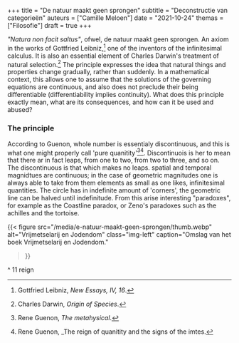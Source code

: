 +++
title    = "De natuur maakt geen sprongen"
subtitle = "Deconstructie van categorieën"
auteurs  = ["Camille Meloen"]
date     = "2021-10-24"
themas   = ["Filosofie"]
draft    = true
+++


_"Natura non facit saltus"_, ofwel, de natuur maakt geen sprongen. An axiom in the works of Gottfried Leibniz,[^1] one of the inventors of the infinitesimal calculus. It is also an essential element of Charles Darwin's treatment of natural selection.[^2] The principle expresses the idea that natural things and properties change gradually, rather than suddenly. In a mathematical context, this allows one to assume that the solutions of the governing equations are continuous, and also does not preclude their being differentiable (differentiability implies continuity). What does this principle exactly mean, what are its consequences, and how can it be used and abused?

### The principle

According to Guenon, whole number is essentialy discontinuous, and this is what one might properly call 'pure quanitity'[^3][^4]. Discontinuois is her to mean that there ar in fact leaps, from one to two, from two to three, and so on. The discontinuous is that which makes no leaps. spatial and temporal magnidtues are continuous; in the case of geometric magnitudes one is always able to take from them elements as small as one likes, infinitesimal quantities. The circle has in indefinite amount of 'corners', the geometric line can be halved until indefinitude. From this arise interesting "paradoxes", for example as the Coastline paradox, or Zeno's paradoxes such as the achilles and the tortoise.



{{< figure
	src="/media/e-natuur-maakt-geen-sprongen/thumb.webp"
	alt="Vrijmetselarij en Jodendom"
	class="img-left"
	caption="Omslag van het boek Vrijmetselarij en Jodendom."
>}}


[^1]: Gottfried Leibniz, _New Essays, IV, 16_.
[^2]: Charles Darwin, _Origin of Species_.
[^3]: Rene Guenon, _The metahysical_.
[^4]: Rene Guenon, _The reign of quanitity and the signs of the imtes.

^
11 reign
